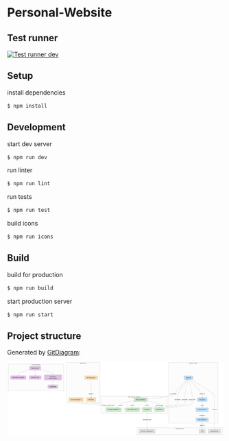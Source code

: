 # Personal-Website

## Test runner

[![Test runner dev](https://github.com/fabianwaller/personal-website/actions/workflows/test.yml/badge.svg?branch=dev)](https://github.com/fabianwaller/personal-website/actions/workflows/test.yml)

## Setup

install dependencies

```bash
$ npm install
```

## Development

start dev server
```bash
$ npm run dev
```
run linter
```bash
$ npm run lint
```
run tests
```bash
$ npm run test
```

build icons
```bash
$ npm run icons
```

## Build

build for production
```bash
$ npm run build
```
start production server
```bash
$ npm run start
```

## Project structure

Generated by [GitDiagram](https://gitdiagram.com):

![diagram](diagram.png)
